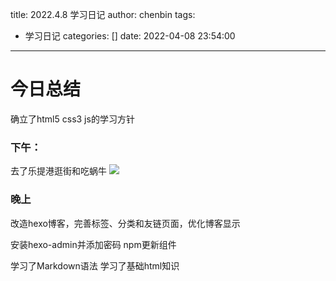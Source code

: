 title: 2022.4.8 学习日记
author: chenbin
tags:

  - 学习日记
categories: []
date: 2022-04-08 23:54:00
---
# 今日总结

确立了html5 css3 js的学习方针



### 下午：

去了乐提港逛街和吃蜗牛
![](https://ypyun-cdn.u1n1.com//img/picgo202204110039866.jpeg)



### 晚上

改造hexo博客，完善标签、分类和友链页面，优化博客显示

安装hexo-admin并添加密码 npm更新组件

学习了Markdown语法 学习了基础html知识